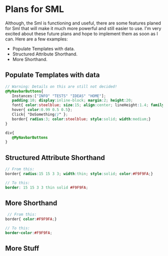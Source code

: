 # Plans for SML
 Although, the Sml is functioning and useful, there are some features planed for Sml that will make it much more powerful and still easier to use. I'm very excited about these future plans and hope to implement them as soon as I can. Here are a few examples:
 
 * Populate Templates with data.
 * Structured Attribute Shorthand.
 * More Shorthand.
 
 ## Populate Templates with data
 ```Scss
 // Warning: Details on this are still not decided!
 @MyNavbarButtons{ 
    Instances:["INFO" "TESTS" "IDEAS" "HOME"];
    padding:10; display:inline-block; margin:2; height:20;
    font{ color:steelblue; size:15; align:center; lineHeight:1.4; family:Georgia; vertical-align:middle;}
    hover{ color:0.99 0.5 0.5};
    Click{ "DoSomething()" };
    border{ radius:3; color:steelblue; style:solid; width:medium;}
 }
 
 div{
    @MyNavbarButtons
 }
 
 ```
 
  ## Structured Attribute Shorthand
 ```Scss
 // From this:
 border{ radius:15 15 3 3; width:thin; style:solid; color:#F9F9FA;}
 
 // To this:
 border: 15 15 3 3 thin solid #F9F9FA;
 ```
 
  ## More Shorthand
 ```Scss
  // From this:
 border{ color:#F9F9FA;}
 
 // To this:
 border-color:#F9F9FA;
 ```
 
  ## More Stuff
 ```Scss
 
 ```
